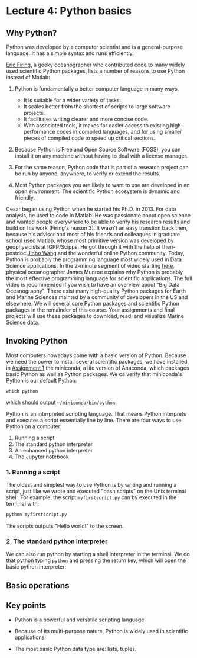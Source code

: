 # Lecture 4: Python basics


## Why Python?

Python was developed by a computer scientist and is a general-purpose language. It has a simple syntax
and runs efficiently.

[Eric Firing](https://github.com/efiring), a geeky oceanographer who contributed code to many widely used scientific Python packages, lists 
a number of reasons to use Python instead of Matlab:

1. Python is fundamentally a better computer language in many ways.

    * It is suitable for a wider variety of tasks.
    * It scales better from the shortest of scripts to large software projects.
    * It facilitates writing clearer and more concise code.
    * With associated tools, it makes for easier access to existing high-performance codes in compiled languages, and for using smaller pieces of compiled code to speed up     critical sections.

2. Because Python is Free and Open Source Software (FOSS), you can install it on any machine without having to deal with a license manager.

3. For the same reason, Python code that is part of a research project can be run by anyone, anywhere, to verify or extend the results.

4. Most Python packages you are likely to want to use are developed in an open environment. The scientific Python ecosystem is dynamic and friendly.

Cesar began using Python when he started his Ph.D. in 2013. For data analysis, he used to code in Matlab. He was passionate about open science and wanted people 
everywhere to be able to verify his research results and build on his work (Firing's reason 3). It wasn't an easy transtion back then, because his advisor and most of his friends and colleagues in graduate school used Matlab, whose most primitive version was developed by geophysicists at IGPP/Scipps.  He got through it with the help 
of then-postdoc [Jinbo Wang](https://science.jpl.nasa.gov/people/jwang2/) and the wonderful online Python community. Today, Python is probably the programming language most widely used in Data Science applications. In the 2-minute segment of video starting [here](https://youtu.be/gJd-Ohf1FfM?t=1145), physical oceanographer James Munroe explains why Python is probably the most effective programming language for scientific applications. The full video is recommended if you wish to have an overview about "Big Data Oceanography".  There exist many high-quality Python packages for Earth and Marine Sciences mainted by a community of developers in the US and elsewhere. We will several core Python packages and scientific Python packages in the remainder of this course. Your assignments and final projects will use these packages to download, read, and visualize Marine Science data.


## Invoking Python

Most computers nowadays come with a basic version of Python. Because we need the power to install several scientific packages, we have installed in [Assignment 1](../assignments/01/) the miniconda, a lite version of Anaconda, which packages basic Python as well as Python packages. We ca verify that miniconda's Python is our default Python:

    which python

which should output `~/miniconda/bin/python`.



Python is an interpreted scripting language. That means Python interprets and executes a script essentially line by line. There are four ways to use Python on a computer:

  1. Running a script
  2. The standard python interpreter
  3. An enhanced python interpreter
  4. The Jupyter notebook

### 1. Running a script

The oldest and simplest way to use Python is by writing and running a script, just like we wrote and executed "bash scripts" on the Unix terminal shell. For example, the script `myfirstscript.py` can by executed in the terminal with:

```PYTHON
python myfirstscript.py
```

The scripts outputs "Hello world!" to the screen.

### 2. The standard python interpreter

We can also run python by starting a shell interpreter in the terminal. We do that python typing `python` and pressing the return key, which will open the basic python interpreter:

[](./img/basicinterpreter.png)



## Basic operations





## Key points 

- Python is a powerful and versatile scripting language.

- Because of its multi-purpose nature, Python is widely used in scientific
  applications.

- The most basic Python data type are: lists, tuples.

